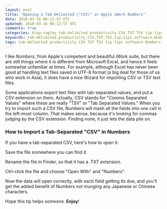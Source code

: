 ```yaml
---           
layout: post
title: "Opening a Tab-Delimited \"CSV\" in Apple iWork Numbers"
date: 2010-03-16 06:12:57 UTC
updated: 2010-03-16 06:12:57 UTC
comments: true
categories: blog-cogley tab-delimited productivity CSV TXT TSV tip tips software Numbers iWork apple
keywords: tab-delimited,productivity,CSV,TXT,TSV,tip,tips,software,Numbers,iWork,apple
tags: tab-delimited productivity CSV TXT TSV tip tips software Numbers iWork apple
---
```

 

I like _Numbers_, from Apple's competent and beautiful _iWork_ suite, but there are still things where it is different from Microsoft Excel, and hence it feels somewhat unfamiliar at times. For example, although Excel has never been good at handling text files saved in UTF-8 format (a big deal for those of us who work in Asia), it does have a nice Wizard for importing CSV or TSV text files. 


Some applications export text files with tab-separated values, and put a CSV extension on them. Actually, CSV stands for "Comma Separated Values" where these are really "TSV" or "Tab Separated Values." When you try to import such a CSV file, Numbers will mash all the fields into one cell in the left-most column. That makes sense, because it's looking for commas judging by the CSV extension. Finding none, it just lets the data pile on. 


### How to Import a Tab-Separated "CSV" in Numbers



If you have a tab-separated CSV, here's how to open it: 





Save the file somewhere you can find it. 


Rename the file in Finder, so that it has a .TXT extension.


Ctrl-click the file and choose "Open With" and "Numbers".





Now the data will open correctly, with each field getting its due, and you'll get the added benefit of Numbers not munging any Japanese or Chinese characters. 


Hope this tip helps someone. **Enjoy**!

